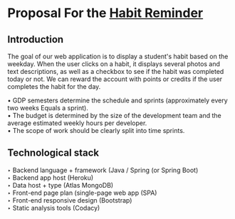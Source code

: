 # Proposal For the [Habit Reminder](https://github.com/NaveenTanuku/HabitReminder)
## Introduction
The goal of our web application is to display a student's habit based on the weekday. When the user clicks on a habit, it displays several photos and text descriptions, as well as a checkbox to see if the habit was completed today or not. We can reward the account with points or credits if the user completes the habit for the day.

• GDP semesters determine the schedule and sprints (approximately every two weeks Equals a sprint).</br>
• The budget is determined by the size of the development team and the average estimated weekly hours per developer.</br>
• The scope of work should be clearly split into time sprints.</br>
## Technological stack
‣ Backend language + framework (Java / Spring (or Spring Boot)</br>
‣ Backend app host (Heroku) </br>
‣ Data host + type (Atlas MongoDB) </br>
‣ Front-end page plan (single-page web app (SPA) </br>
‣ Front-end responsive design (Bootstrap) </br>
‣ Static analysis tools (Codacy) </br>
